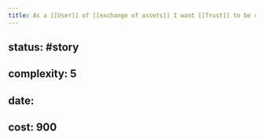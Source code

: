 ```yaml
---
title: As a [[User]] of [[exchange of assets]] I want [[Trust]] to be called [[Gratitude]] as it reflects more what it stands for
---
```


## **status:** #story

## **complexity:** 5

## **date:**

## **cost:** 900
